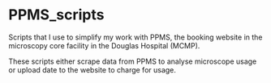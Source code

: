 # PPMS_scripts
Scripts that I use to simplify my work with PPMS, the booking website in the microscopy core facility in the Douglas Hospital (MCMP).

These scripts either scrape data from PPMS to analyse microscope usage or upload date to the website to charge for usage.
